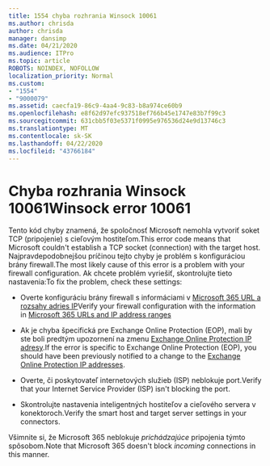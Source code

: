 ```yaml
---
title: 1554 chyba rozhrania Winsock 10061
ms.author: chrisda
author: chrisda
manager: dansimp
ms.date: 04/21/2020
ms.audience: ITPro
ms.topic: article
ROBOTS: NOINDEX, NOFOLLOW
localization_priority: Normal
ms.custom:
- "1554"
- "9000079"
ms.assetid: caecfa19-86c9-4aa4-9c83-b8a974ce60b9
ms.openlocfilehash: e8f62d97efc937518ef766b45e1747e83b7f99c3
ms.sourcegitcommit: 631cbb5f03e5371f0995e976536d24e9d13746c3
ms.translationtype: MT
ms.contentlocale: sk-SK
ms.lasthandoff: 04/22/2020
ms.locfileid: "43766184"
---
```

# <a name="winsock-error-10061"></a><span data-ttu-id="bbaf4-102">Chyba rozhrania Winsock 10061</span><span class="sxs-lookup"><span data-stu-id="bbaf4-102">Winsock error 10061</span></span>

<span data-ttu-id="bbaf4-103">Tento kód chyby znamená, že spoločnosť Microsoft nemohla vytvoriť soket TCP (pripojenie) s cieľovým hostiteľom.</span><span class="sxs-lookup"><span data-stu-id="bbaf4-103">This error code means that Microsoft couldn't establish a TCP socket (connection) with the target host.</span></span> <span data-ttu-id="bbaf4-104">Najpravdepodobnejšou príčinou tejto chyby je problém s konfiguráciou brány firewall.</span><span class="sxs-lookup"><span data-stu-id="bbaf4-104">The most likely cause of this error is a problem with your firewall configuration.</span></span> <span data-ttu-id="bbaf4-105">Ak chcete problém vyriešiť, skontrolujte tieto nastavenia:</span><span class="sxs-lookup"><span data-stu-id="bbaf4-105">To fix the problem, check these settings:</span></span>

- <span data-ttu-id="bbaf4-106">Overte konfiguráciu brány firewall s informáciami v [Microsoft 365 URL a rozsahy adries IP](https://docs.microsoft.com/office365/enterprise/urls-and-ip-address-ranges)</span><span class="sxs-lookup"><span data-stu-id="bbaf4-106">Verify your firewall configuration with the information in [Microsoft 365 URLs and IP address ranges](https://docs.microsoft.com/office365/enterprise/urls-and-ip-address-ranges)</span></span>

- <span data-ttu-id="bbaf4-107">Ak je chyba špecifická pre Exchange Online Protection (EOP), mali by ste boli predtým upozornení na zmenu [Exchange Online Protection IP adresy](https://docs.microsoft.com/office365/SecurityCompliance/eop/exchange-online-protection-ip-addresses).</span><span class="sxs-lookup"><span data-stu-id="bbaf4-107">If the error is specific to Exchange Online Protection (EOP), you should have been previously notified to a change to the [Exchange Online Protection IP addresses](https://docs.microsoft.com/office365/SecurityCompliance/eop/exchange-online-protection-ip-addresses).</span></span>

- <span data-ttu-id="bbaf4-108">Overte, či poskytovateľ internetových služieb (ISP) neblokuje port.</span><span class="sxs-lookup"><span data-stu-id="bbaf4-108">Verify that your Internet Service Provider (ISP) isn't blocking the port.</span></span>

- <span data-ttu-id="bbaf4-109">Skontrolujte nastavenia inteligentných hostiteľov a cieľového servera v konektoroch.</span><span class="sxs-lookup"><span data-stu-id="bbaf4-109">Verify the smart host and target server settings in your connectors.</span></span>

<span data-ttu-id="bbaf4-110">Všimnite si, že Microsoft 365 neblokuje *prichádzajúce* pripojenia týmto spôsobom.</span><span class="sxs-lookup"><span data-stu-id="bbaf4-110">Note that Microsoft 365 doesn't block *incoming* connections in this manner.</span></span>
